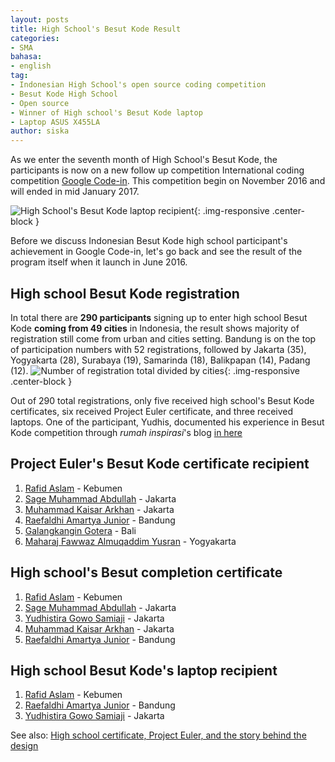 ```yaml
---
layout: posts
title: High School's Besut Kode Result
categories:
- SMA
bahasa:
- english
tag:
- Indonesian High School's open source coding competition 
- Besut Kode High School
- Open source
- Winner of High school's Besut Kode laptop
- Laptop ASUS X455LA
author: siska
---
```


As we enter the seventh month of High School's Besut Kode, the participants is now on a new follow up competition
International coding competition [Google Code-in](https://developers.google.com/open-source/gci/). This competition begin on November 2016 and will ended in mid January 2017. 

![High School's Besut Kode laptop recipient](http://wikimedia-id.github.io/besutkode/img/blog/Penerima%20Laptop%20Besut%20Kode%20SMA.png "High School's Besut Kode laptop recipient"){: .img-responsive .center-block }

Before we discuss Indonesian Besut Kode high school participant's achievement in Google Code-in, let's go back and see the result of the program itself when it launch in June 2016. 

## High school Besut Kode registration
In total there are **290 participants** signing up to enter high school Besut Kode **coming from 49 cities** in Indonesia, the result shows majority of registration still come from urban and cities setting. Bandung is on the top of participation numbers with 52 registrations, followed by Jakarta (35), Yogyakarta (28), Surabaya (19), Samarinda (18), Balikpapan (14), Padang (12). 
![Number of registration total divided by cities](http://wikimedia-id.github.io/besutkode/img/blog/Chart%20Peserta%20Besut%20Kode%20SMA.png "Number of registration total divided by cities"){: .img-responsive .center-block } 

Out of 290 total registrations, only five received high school's Besut Kode certificates, six received Project Euler certificate, and three received laptops. One of the participant, Yudhis, documented his experience in Besut Kode competition through *rumah inspirasi*'s blog [in here](http://rumahinspirasi.com/yudhis-menang-kompetisi-pemrograman-besut-kode-2016/)  

## Project Euler's Besut Kode certificate recipient
1. [Rafid Aslam](https://github.com/rafidaslam) - Kebumen
2. [Sage Muhammad Abdullah](https://github.com/laymonage) - Jakarta
3. [Muhammad Kaisar Arkhan](https://github.com/yukiisbored) - Jakarta
4. [Raefaldhi Amartya Junior](https://github.com/raefaldhia) - Bandung
5. [Galangkangin Gotera](https://github.com/thegalang) - Bali
6. [Maharaj Fawwaz Almuqaddim Yusran](https://github.com/Magicpotatoes2) - Yogyakarta

## High school's Besut completion certificate
1. [Rafid Aslam](https://github.com/rafidaslam) - Kebumen
2. [Sage Muhammad Abdullah](https://github.com/laymonage) - Jakarta
3. [Yudhistira Gowo Samiaji](https://github.com/SacredWKnight) - Jakarta
4. [Muhammad Kaisar Arkhan](https://github.com/yukiisbored) - Jakarta
5. [Raefaldhi Amartya Junior](https://github.com/raefaldhia) - Bandung

## High school Besut Kode's laptop recipient
1. [Rafid Aslam](https://github.com/rafidaslam) - Kebumen
2. [Raefaldhi Amartya Junior](https://github.com/raefaldhia) - Bandung
3. [Yudhistira Gowo Samiaji](https://github.com/SacredWKnight) - Jakarta

See also: [High school certificate, Project Euler, and the story behind the design](https://wikimedia-id.github.io/sma/2017/01/05/SertifikatBesutKodedanCeritaDesain.html)
